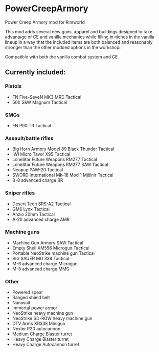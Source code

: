 # PowerCreepArmory
Power Creep Armory mod for Rimworld

This mod adds several new guns, apparel and buildings designed to take advantage of CE and vanilla mechanics while filling in niches in the vanilla lineup in a way that the included items are both balanced and reasonably stronger than the other modded options in the workshop.

Compatible with both the vanilla combat system and CE.

## Currently included:

### Pistols
- FN Five-SeveN MK3 MRD Tactical
- 500 S&W Magnum Tactical
### SMGs
- FN P90 TR Tactical
### Assault/battle rifles
- Big Horn Armory Model 89 Black Thunder Tactical
- IWI Micro Tavor X95 Tactical
- LoneStar Future Weapons RM277 Tactical
- LoneStar Future Weapons RM277 SAW Tactical
- Neopup PAW-20 Tactical
- SWORD International Mk-18 Mod 1 Mjölnir Tactical
- B-8 advanced charge BR
### Sniper rifles
- Desert Tech SRS-A2 Tactical
- GM6 Lynx Tactical
- Anzio 20mm Tactical
- A-20 advanced charge AMR
### Machine guns
- Machine Gun Armory SAW Tactical
- Empty Shell XM556 Microgun Tactical
- Portable NeoStrike machine gun Tactical
- SIG SAUER MG 338 Tactical
- M-6 advanced charge Microgun
- M-8 advanced charge MMG
### Other
- Powered spear
- Ranged shield belt
- Nanosuit
- Immortal power armor
- NeoStrike heavy machine gun
- NeoStrike SD-ROW heavy machine gun
- DTV Arms XR338 Minigun
- Nexter P20 autocannon
- Medium Charge Blaster turret
- Heavy Charge Blaster turret
- Heavy Charge Autocannon turret
